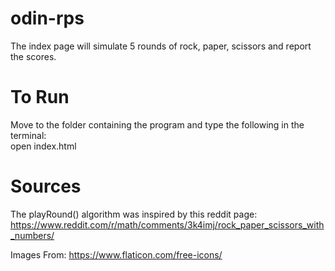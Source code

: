 # odin-rps
The index page will simulate 5 rounds of rock, paper, scissors and report the scores.

# To Run
Move to the folder containing the program and type the following in the terminal:  
open index.html

# Sources
The playRound() algorithm was inspired by this reddit page: https://www.reddit.com/r/math/comments/3k4imj/rock_paper_scissors_with_numbers/

Images From: https://www.flaticon.com/free-icons/